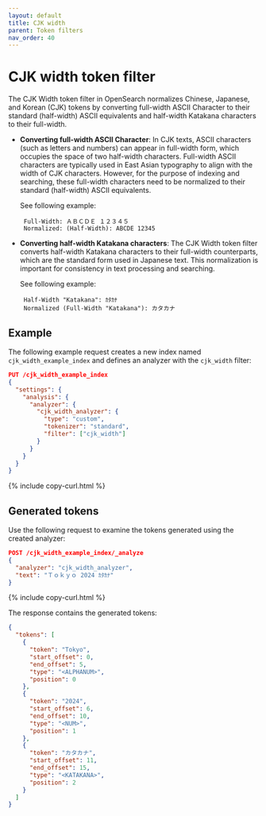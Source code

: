 ```yaml
---
layout: default
title: CJK width
parent: Token filters
nav_order: 40
---
```


# CJK width token filter

The CJK Width token filter in OpenSearch normalizes Chinese, Japanese, and Korean (CJK) tokens by converting full-width ASCII Character to their standard (half-width) ASCII equivalents and half-width Katakana characters to their full-width.

 - __Converting full-width ASCII Character__: In CJK texts, ASCII characters (such as letters and numbers) can appear in full-width form, which occupies the space of two half-width characters. Full-width ASCII characters are typically used in East Asian typography to align with the width of CJK characters. However, for the purpose of indexing and searching, these full-width characters need to be normalized to their standard (half-width) ASCII equivalents.

    See following example:

        Full-Width: ＡＢＣＤＥ １２３４５
        Normalized: (Half-Width): ABCDE 12345

 - __Converting half-width Katakana characters__: The CJK Width token filter converts half-width Katakana characters to their full-width counterparts, which are the standard form used in Japanese text. This normalization is important for consistency in text processing and searching.

    See following example:

        Half-Width "Katakana": ｶﾀｶﾅ
        Normalized (Full-Width "Katakana"): カタカナ


## Example

The following example request creates a new index named `cjk_width_example_index` and defines an analyzer with the `cjk_width` filter:

```json
PUT /cjk_width_example_index
{
  "settings": {
    "analysis": {
      "analyzer": {
        "cjk_width_analyzer": {
          "type": "custom",
          "tokenizer": "standard",
          "filter": ["cjk_width"]
        }
      }
    }
  }
}
```
{% include copy-curl.html %}

## Generated tokens

Use the following request to examine the tokens generated using the created analyzer:

```json
POST /cjk_width_example_index/_analyze
{
  "analyzer": "cjk_width_analyzer",
  "text": "Ｔｏｋｙｏ 2024 ｶﾀｶﾅ"
}
```
{% include copy-curl.html %}

The response contains the generated tokens:

```json
{
  "tokens": [
    {
      "token": "Tokyo",
      "start_offset": 0,
      "end_offset": 5,
      "type": "<ALPHANUM>",
      "position": 0
    },
    {
      "token": "2024",
      "start_offset": 6,
      "end_offset": 10,
      "type": "<NUM>",
      "position": 1
    },
    {
      "token": "カタカナ",
      "start_offset": 11,
      "end_offset": 15,
      "type": "<KATAKANA>",
      "position": 2
    }
  ]
}
```

